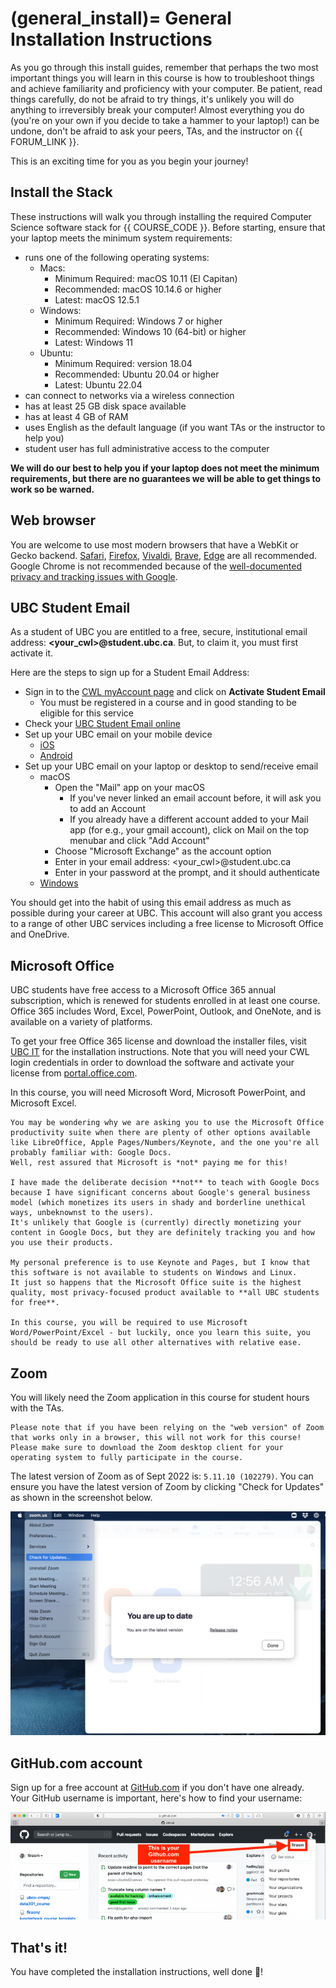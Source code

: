(general_install)=
General Installation Instructions
=======================

<!-- Open links in a new tab unless they have the `` attribute -->
<head>
    <base target="_blank">
</head>

As you go through this install guides, remember that perhaps the two most important things you will learn in this course is how to troubleshoot things and achieve familiarity and proficiency with your computer.
Be patient, read things carefully, do not be afraid to try things, it's unlikely you will do anything to irreversibly break your computer! 
Almost everything you do (you're on your own if you decide to take a hammer to your laptop!) can be undone, don't be afraid to ask your peers, TAs, and the instructor on {{ FORUM_LINK }}.

This is an exciting time for you as you begin your journey!

## Install the Stack

These instructions will walk you through installing the required Computer Science software stack for {{ COURSE_CODE }}. 
Before starting, ensure that your laptop meets the minimum system requirements:

- runs one of the following operating systems: 
    - Macs: 
        - Minimum Required: macOS 10.11 (El Capitan)
        - Recommended: macOS 10.14.6 or higher
        - Latest: macOS 12.5.1
    - Windows: 
        - Minimum Required: Windows 7 or higher
        - Recommended: Windows 10 (64-bit) or higher
        - Latest: Windows 11
    - Ubuntu: 
        - Minimum Required: version 18.04
        - Recommended: Ubuntu 20.04 or higher
        - Latest: Ubuntu 22.04
- can connect to networks via a wireless connection
- has at least 25 GB disk space available
- has at least 4 GB of RAM
- uses English as the default language (if you want TAs or the instructor to help you)
- student user has full administrative access to the computer

**We will do our best to help you if your laptop does not meet the minimum requirements, but there are no guarantees we will be able to get things to work so be warned.**

## Web browser

You are welcome to use most modern browsers that have a WebKit or Gecko backend.
[Safari](https://www.apple.com/ca/safari/), [Firefox](https://www.mozilla.org/en-CA/firefox/new/?redirect_source=firefox-com), [Vivaldi](https://vivaldi.com), [Brave](https://brave.com), [Edge](https://www.microsoft.com/en-us/edge) are all recommended.
Google Chrome is not recommended because of the [well-documented privacy and tracking issues with Google](https://www.forbes.com/sites/zakdoffman/2021/03/20/stop-using-google-chrome-on-apple-iphone-12-pro-max-ipad-and-macbook-pro/).

## UBC Student Email

As a student of UBC you are entitled to a free, secure, institutional email address: **<your_cwl>@student.ubc.ca**.
But, to claim it, you must first activate it.

Here are the steps to sign up for a Student Email Address:

- Sign in to the [CWL myAccount page](https://www.myaccount.ubc.ca/myAccount/login.xhtml) and click on **Activate Student Email**
    - You must be registered in a course and in good standing to be eligible for this service
- Check your [UBC Student Email online](https://webmail.student.ubc.ca/)
- Set up your UBC email on your mobile device
    - [iOS](https://ubc.service-now.com/kb_view.do?sysparm_article=KB0016885)
    - [Android](https://ubc.service-now.com/kb_view.do?sysparm_article=KB0016889)
- Set up your UBC email on your laptop or desktop to send/receive email
    - macOS
        - Open the "Mail" app on your macOS
            - If you've never linked an email account before, it will ask you to add an Account
            - If you already have a different account added to your Mail app (for e.g., your gmail account), click on Mail on the top menubar and click "Add Account"
        - Choose "Microsoft Exchange" as the account option
        - Enter in your email address: <your_cwl>@student.ubc.ca
        - Enter in your password at the prompt, and it should authenticate
    - [Windows](https://ubc.service-now.com/kb_view.do?sysparm_article=KB0016884)

You should get into the habit of using this email address as much as possible during your career at UBC.
This account will also grant you access to a range of other UBC services including a free license to Microsoft Office and OneDrive.

## Microsoft Office

UBC students have free access to a Microsoft Office 365 annual subscription, which is renewed for students enrolled in at least one course.
Office 365 includes Word, Excel, PowerPoint, Outlook, and OneNote, and is available on a variety of platforms.

To get your free Office 365 license and download the installer files, visit [UBC IT](https://it.ubc.ca/services/desktop-print-services/software-licensing/office-365-students) for the installation instructions.
Note that you will need your CWL login credentials in order to download the software and activate your license from [portal.office.com](https://portal.office.com).

In this course, you will need Microsoft Word, Microsoft PowerPoint, and Microsoft Excel.

```{important}
You may be wondering why we are asking you to use the Microsoft Office productivity suite when there are plenty of other options available like LibreOffice, Apple Pages/Numbers/Keynote, and the one you're all probably familiar with: Google Docs.
Well, rest assured that Microsoft is *not* paying me for this! 

I have made the deliberate decision **not** to teach with Google Docs because I have significant concerns about Google's general business model (which monetizes its users in shady and borderline unethical ways, unbeknownst to the users).
It's unlikely that Google is (currently) directly monetizing your content in Google Docs, but they are definitely tracking you and how you use their products.

My personal preference is to use Keynote and Pages, but I know that this software is not available to students on Windows and Linux.
It just so happens that the Microsoft Office suite is the highest quality, most privacy-focused product available to **all UBC students for free**.

In this course, you will be required to use Microsoft Word/PowerPoint/Excel - but luckily, once you learn this suite, you should be ready to use all other alternatives with relative ease.
```

## Zoom

You will likely need the Zoom application in this course for student hours with the TAs.

```{important}
Please note that if you have been relying on the "web version" of Zoom that works only in a browser, this will not work for this course! Please make sure to download the Zoom desktop client for your operating system to fully participate in the course.
```

The latest version of Zoom as of Sept 2022 is: `5.11.10 (102279)`. 
You can ensure you have the latest version of Zoom by clicking "Check for Updates" as shown in the screenshot below.

<img src="images/zoom.png" alt = "Zoom 'Check for Updates' showing the latest version of Zoom is installed."/>

## GitHub.com account

Sign up for a free account at [GitHub.com](https://github.com/) if you don't have one already.
Your GitHub username is important, here's how to find your username:

<img src="images/github_account.png" alt = "Pointing to the top right once you log into GitHub.com to identify your username."/>

## That's it!

You have completed the installation instructions, well done 🙌!